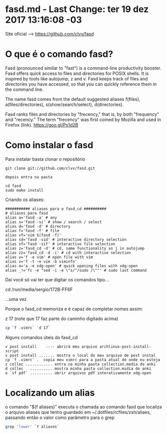 # fasd.md - Last Change: ter 19 dez 2017 13:16:08 -03
Site oficial -->  https://github.com/clvv/fasd

# O que é o comando fasd?

Fasd (pronounced similar to "fast") is a command-line productivity booster.
Fasd offers quick access to files and directories for POSIX shells. It is
inspired by tools like autojump, z and v. Fasd keeps track of files and
directories you have accessed, so that you can quickly reference them in the
command line.

The name fasd comes from the default suggested aliases f(files),
a(files/directories), s(show/search/select), d(directories).

Fasd ranks files and directories by "frecency," that is, by both "frequency"
and "recency." The term "frecency" was first coined by Mozilla and used in
Firefox (link). https://goo.gl/Ps1d2B

# Como instalar o fasd

Para instalar basta clonar o repositório

    git clone git://github.com/clvv/fasd.git

    depois entra na pasta

    cd fasd
    sudo make install

Criando os aliases:

    ########### aliases para o fasd_cd ##########
    # aliases para fasd
    alias a='fasd -a' # any
    alias s='fasd -si' # show / search / select
    alias d='fasd -d' # directory
    alias f='fasd -f' # file
    alias vf='vim $(fasd -f)'
    alias sd='fasd -sid' # interactive directory selection
    alias sf='fasd -sif' # interactive file selection
    alias z='fasd_cd -d' # cd, same functionality as j in autojump
    alias zz='fasd_cd -d -i' # cd with interactive selection
    alias v='f -e vim' # open file with vim
    alias v='f -t -e vim -b viminfo'
    alias o='a -e xdg-open' # quick opening files with xdg-open
    alias _!='fc -e "sed -i -e \"s/^/sudo /\""' # sudo last command

Daí você só vai ter que digitar os comandos tipo...

   cd /run/media/sergio/172B-FF6F

...uma vez

Porque o fasd_cd memoriza e é capaz de completar nomes assim:

   z 17   (note que 17 faz parte do caminho digitado acima)

``` sh
cp `f .vimrc` `d 17`
```

Alguns comandos úteis do fasd_cd

    v post install    ---- abrirá meu arquivo archlinux-post-install-script
    s post install ....... mostra o local do meu arquivo de post instal
    cp `f .vimrc` .  copia meu vimrc para a pasta atual de onde eu esteja
    z collec ............ entra na minha pasta collection.media do anki
    d collec   .......... mostra minha pasta collection.midia do anki
    o `sf pdf` .......... abrir arquivos pdf interativamente xdg-open

# Localizando um alias

o comando "$(f aliases)" executa o chamada ao comando fasd que localiza o arquivo aliases
que tenho guardado em ~/.dotfiles/rcfiles/zsh/aliaes, passando então o valor como
parãmetro para o grep

``` sh
grep 'lower' `f aliases`
```

